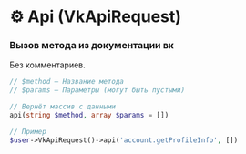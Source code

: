 # ⚙️ Api (VkApiRequest)

### Вызов метода из документации вк

Без комментариев.

``` php
// $method — Название метода
// $params — Параметры (могут быть пустыми)

// Вернёт массив с данными
api(string $method, array $params = [])

// Пример
$user->VkApiRequest()->api('account.getProfileInfo', [])
```
